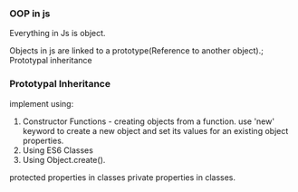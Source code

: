 ### OOP in js
Everything in Js is object.

Objects in js are linked to a prototype(Reference to another object).; Prototypal inheritance
 ### Prototypal Inheritance
implement using:
1. Constructor Functions - creating objects from a function. use 'new' keyword to create a new object and set its values for an existing object properties.
2. Using ES6 Classes
3. Using Object.create().

protected properties in classes 
private properties in classes.